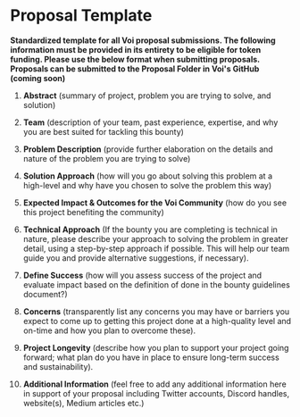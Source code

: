 # **Proposal Template**
**Standardized template for all Voi proposal submissions. The following information must be provided in its entirety to be eligible for token funding. Please use the below format when submitting proposals. Proposals can be submitted to the Proposal Folder in Voi's GitHub (coming soon)**



1. **Abstract** (summary of project, problem you are trying to solve, and solution)

2. **Team** (description of your team, past experience, expertise, and why you are best suited for tackling this bounty)

3. **Problem Description** (provide further elaboration on the details and nature of the problem you are trying to solve)

4. **Solution Approach** (how will you go about solving this problem at a high-level and why have you chosen to solve the problem this way)

5. **Expected Impact & Outcomes for the Voi Community** (how do you see this project benefiting the community)

6. **Technical Approach** (If the bounty you are completing is technical in nature, please describe your approach to solving the problem in greater detail, using a step-by-step approach if possible. This will help our team guide you and provide alternative suggestions, if necessary). 

7. **Define Success** (how will you assess success of the project and evaluate impact based on the definition of done in the bounty guidelines document?)

8. **Concerns** (transparently list any concerns you may have or barriers you expect to come up to getting this project done at a high-quality level and on-time and how you plan to overcome these).

9. **Project Longevity** (describe how you plan to support your project going forward; what plan do you have in place to ensure long-term success and sustainability). 

10. **Additional Information** (feel free to add any additional information here in support of your proposal including Twitter accounts, Discord handles, website(s), Medium articles etc.)
